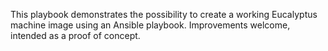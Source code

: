 This playbook demonstrates the possibility to create a working Eucalyptus machine image using an Ansible playbook.  Improvements welcome, intended as a proof of concept.
